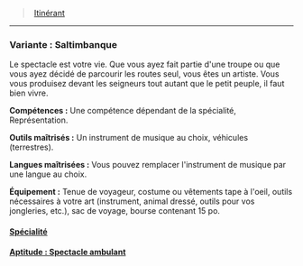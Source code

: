 ﻿> [Itinérant](hd_background_itinerant.md)

---

### Variante : Saltimbanque

Le spectacle est votre vie. Que vous ayez fait partie d'une troupe ou que vous ayez décidé de parcourir les routes seul, vous êtes un artiste. Vous vous produisez devant les seigneurs tout autant que le petit peuple, il faut bien vivre.

**Compétences :** Une compétence dépendant de la spécialité, Représentation.

**Outils maîtrisés :** Un instrument de musique au choix, véhicules (terrestres).

**Langues maîtrisées :** Vous pouvez remplacer l'instrument de musique par une langue au choix.

**Équipement :** Tenue de voyageur, costume ou vêtements tape à l'oeil, outils nécessaires à votre art (instrument, animal dressé, outils pour vos jongleries, etc.), sac de voyage, bourse contenant 15 po.



#### [Spécialité](hd_background_itinerant_specialite.md)



#### [Aptitude : Spectacle ambulant](hd_background_itinerant_aptitude_spectacle_ambulant.md)


